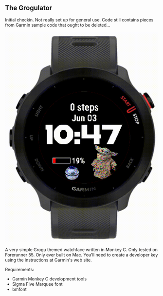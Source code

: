 The Grogulator
--------------

Initial checkin. Not really set up for general use.
Code still contains pieces from Garmin sample code that ought
to be deleted...

![Grogulator](grogulator.gif?raw=true "Grogulator")

A very simple Grogu themed watchface written in Monkey C.
Only tested on Forerunner 55.
Only ever built on Mac.
You'll need to create a developer key using the instructions at Garmin's web site.

Requirements:
* Garmin Monkey C development tools
* Sigma Five Marquee font
* bmfont

